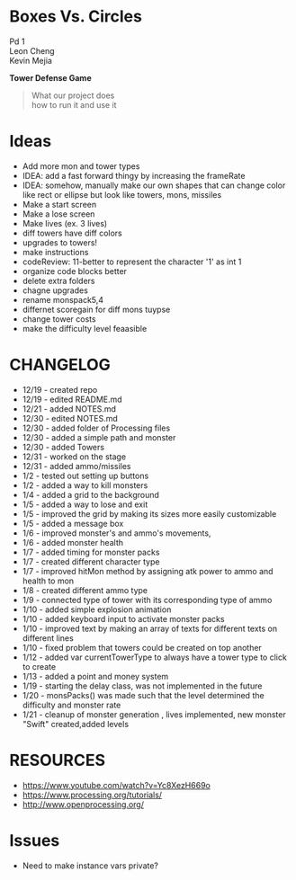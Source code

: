 Boxes Vs. Circles
================
Pd 1  <br />
Leon Cheng  <br />
Kevin Mejia  <br />

**Tower Defense Game**
>What our project does  <br /> 
>how to run it and use it  <br />

Ideas
=====
- Add more mon and tower types
- IDEA: add a fast forward thingy by increasing the frameRate
- IDEA: somehow, manually make our own shapes that can change color like rect or ellipse but look like towers, mons, missiles
- Make a start screen
- Make a lose screen
- Make lives (ex. 3 lives)
- diff towers have diff colors
- upgrades to towers!
- make instructions
- codeReview: 11-better to represent the character '1' as int 1
- organize code blocks better
- delete extra folders
- chagne upgrades
- rename monspack5,4
- differnet scoregain for diff mons tuypse
- change tower costs
- make the difficulty level feaasible

CHANGELOG
===========
 - 12/19 - created repo
 - 12/19 - edited README.md
 - 12/21 - added NOTES.md
 - 12/30 - edited NOTES.md
 - 12/30 - added folder of Processing files
 - 12/30 - added a simple path and monster
 - 12/30 - added Towers
 - 12/31 - worked on the stage
 - 12/31 - added ammo/missiles
 - 1/2 - tested out setting up buttons
 - 1/2 - added a way to kill monsters
 - 1/4 - added a grid to the background
 - 1/5 - added a way to lose and exit
 - 1/5 - improved the grid by making its sizes more easily customizable
 - 1/5 - added a message box
 - 1/6 - improved monster's and ammo's movements, 
 - 1/6 - added monster health 
 - 1/7 - added timing for monster packs
 - 1/7 - created different character type 
 - 1/7 - improved hitMon method by assigning atk power to ammo and health to mon
 - 1/8 - created different ammo type
 - 1/9 - connected type of tower with its corresponding type of ammo
 - 1/10 - added simple explosion animation
 - 1/10 - added keyboard input to activate monster packs
 - 1/10 - improved text by making an array of texts for different texts on different lines
 - 1/10 - fixed problem that towers could be created on top another
 - 1/12 - added var currentTowerType to always have a tower type to click to create
 - 1/13 - added a point and money system
 - 1/19 - starting the delay class, was not implemented in the future
 - 1/20 - monsPacks() was made such that the level determined the difficulty and monster rate
 - 1/21 - cleanup of monster generation , lives implemented, new monster "Swift" created,added levels


RESOURCES
==========
 - https://www.youtube.com/watch?v=Yc8XezH669o
 - https://www.processing.org/tutorials/
 - http://www.openprocessing.org/

Issues
=======
 - Need to make instance vars private?


